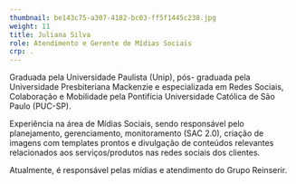 ```yaml
---
thumbnail: be143c75-a307-4182-bc03-ff5f1445c238.jpg
weight: 11
title: Juliana Silva
role: Atendimento e Gerente de Mídias Sociais
crp: .
---
```

Graduada pela Universidade Paulista (Unip), pós- graduada pela Universidade Presbiteriana Mackenzie e especializada em Redes Sociais, Colaboração e Mobilidade pela Pontifícia Universidade Católica de São Paulo (PUC-SP).

Experiência na área de Mídias Sociais, sendo responsável pelo planejamento, gerenciamento, monitoramento (SAC 2.0), criação de imagens com templates prontos e divulgação de conteúdos relevantes relacionados aos serviços/produtos nas redes sociais dos clientes. 

Atualmente, é responsável pelas mídias e atendimento do Grupo Reinserir.